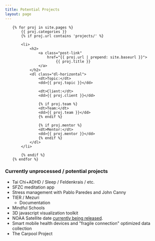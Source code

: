 ```yaml
---
title: Potential Projects
layout: page
---
```

<ul class="post-list list-unstyled">

    {% for proj in site.pages %}
        {{ proj.categories }}
        {% if proj.url contains 'projects/' %}

        <li>
            <h2>
                <a class="post-link"
                    href="{{ proj.url | prepend: site.baseurl }}">
                        {{ proj.title }}
                </a>
            </h2>
            <dl class="dl-horizontal">
                <dt>Topic:</dt>
                <dd>{{ proj.topic }}</dd>

                <dt>Client:</dt>
                <dd>{{ proj.client }}</dd>

                {% if proj.team %}
                <dt>Team:</dt>
                <dd>{{ proj.team }}</dd>
                {% endif %}

                {% if proj.mentor %}
                <dt>Mentor:</dt>
                <dd>{{ proj.mentor }}</dd>
                {% endif %}
            </dl>
        </li>

        {% endif %}
    {% endfor %}
</ul>

### Currently unprocessed / potential projects

 - Tai Chi+ADHD / Sleep / Feldenkrais / etc.
 - SFZC meditation app
 - Stress management with Pablo Paredes and John Canny
 - TIER / Mezuri
   - Documentation
 - Mindful Schools
 - 3D javascript visualization toolkit
 - NOAA Satellite date [currently being
   released](https://data-alliance.noaa.gov/).
 - Smart mobile health devices and "fragile connection" optimized data
   collection
 - The Carpool Project

